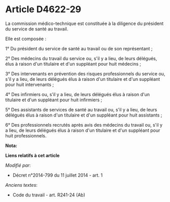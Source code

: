 # Article D4622-29

La commission médico-technique est constituée à la diligence du président du service de santé au travail. 

Elle est composée : 

1° Du président du service de santé au travail ou de son représentant ; 

2° Des médecins du travail du service ou, s'il y a lieu, de leurs délégués, élus à raison d'un titulaire et d'un suppléant
pour huit médecins ; 

3° Des intervenants en prévention des risques professionnels du service ou, s'il y a lieu, de leurs délégués élus à raison
d'un titulaire et d'un suppléant pour huit intervenants ; 

4° Des infirmiers ou, s'il y a lieu, de leurs délégués élus à raison d'un titulaire et d'un suppléant pour huit infirmiers ; 

5° Des assistants de services de santé au travail ou, s'il y a lieu, de leurs délégués élus à raison d'un titulaire et d'un
suppléant pour huit assistants ; 

6° Des professionnels recrutés après avis des médecins du travail ou, s'il y a lieu, de leurs délégués élus à raison d'un
titulaire et d'un suppléant pour huit professionnels.

**Nota:**



**Liens relatifs à cet article**

_Modifié par_:

  - Décret n°2014-799 du 11 juillet 2014 - art. 1

_Anciens textes_:

  - Code du travail - art. R241-24 (Ab)
